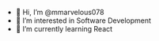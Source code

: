 - 👋 Hi, I’m @mmarvelous078
- 👀 I’m interested in Software Development
- 🌱 I’m currently learning React


<!---
mmarvelous078/mmarvelous078 is a ✨ special ✨ repository because its `README.md` (this file) appears on your GitHub profile.
You can click the Preview link to take a look at your changes.
--->

